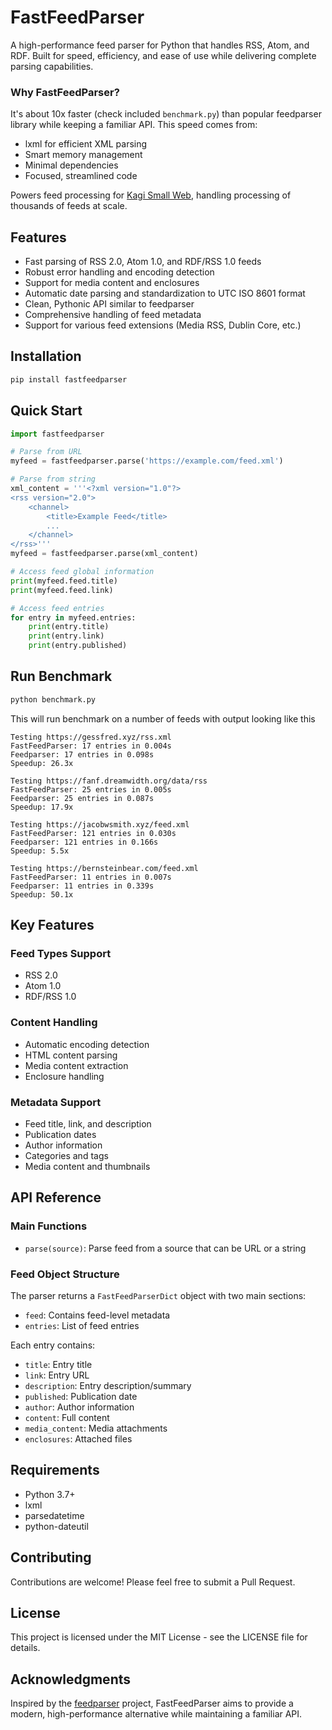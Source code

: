 # FastFeedParser

A high-performance feed parser for Python that handles RSS, Atom, and RDF. Built for speed, efficiency, and ease of use while delivering complete parsing capabilities.

### Why FastFeedParser?

It's about 10x faster (check included `benchmark.py`) than popular feedparser
library while keeping a familiar API. This speed comes from:

- lxml for efficient XML parsing
- Smart memory management  
- Minimal dependencies
- Focused, streamlined code

Powers feed processing for [Kagi Small Web](https://github.com/kagisearch/smallweb), handling processing of thousands of feeds at scale.


## Features

- Fast parsing of RSS 2.0, Atom 1.0, and RDF/RSS 1.0 feeds
- Robust error handling and encoding detection
- Support for media content and enclosures
- Automatic date parsing and standardization to UTC ISO 8601 format
- Clean, Pythonic API similar to feedparser
- Comprehensive handling of feed metadata
- Support for various feed extensions (Media RSS, Dublin Core, etc.)


## Installation

```bash
pip install fastfeedparser
```

## Quick Start

```python
import fastfeedparser

# Parse from URL
myfeed = fastfeedparser.parse('https://example.com/feed.xml')

# Parse from string
xml_content = '''<?xml version="1.0"?>
<rss version="2.0">
    <channel>
        <title>Example Feed</title>
        ...
    </channel>
</rss>'''
myfeed = fastfeedparser.parse(xml_content)

# Access feed global information
print(myfeed.feed.title)
print(myfeed.feed.link)

# Access feed entries
for entry in myfeed.entries:
    print(entry.title)
    print(entry.link)
    print(entry.published)
```

## Run Benchmark

```bash
python benchmark.py
```

This will run benchmark on a number of feeds with output looking like this

```
Testing https://gessfred.xyz/rss.xml
FastFeedParser: 17 entries in 0.004s
Feedparser: 17 entries in 0.098s
Speedup: 26.3x

Testing https://fanf.dreamwidth.org/data/rss
FastFeedParser: 25 entries in 0.005s
Feedparser: 25 entries in 0.087s
Speedup: 17.9x

Testing https://jacobwsmith.xyz/feed.xml
FastFeedParser: 121 entries in 0.030s
Feedparser: 121 entries in 0.166s
Speedup: 5.5x

Testing https://bernsteinbear.com/feed.xml
FastFeedParser: 11 entries in 0.007s
Feedparser: 11 entries in 0.339s
Speedup: 50.1x
```


## Key Features

### Feed Types Support
- RSS 2.0
- Atom 1.0
- RDF/RSS 1.0

### Content Handling
- Automatic encoding detection
- HTML content parsing
- Media content extraction
- Enclosure handling

### Metadata Support
- Feed title, link, and description
- Publication dates
- Author information
- Categories and tags
- Media content and thumbnails

## API Reference

### Main Functions

- `parse(source)`: Parse feed from a source that can be URL or a string


### Feed Object Structure

The parser returns a `FastFeedParserDict` object with two main sections:

- `feed`: Contains feed-level metadata
- `entries`: List of feed entries

Each entry contains:
- `title`: Entry title
- `link`: Entry URL
- `description`: Entry description/summary
- `published`: Publication date
- `author`: Author information
- `content`: Full content
- `media_content`: Media attachments
- `enclosures`: Attached files

## Requirements

- Python 3.7+
- lxml
- parsedatetime
- python-dateutil

## Contributing

Contributions are welcome! Please feel free to submit a Pull Request.

## License

This project is licensed under the MIT License - see the LICENSE file for details.

## Acknowledgments

Inspired by the [feedparser](https://github.com/kurtmckee/feedparser) project, FastFeedParser aims to provide a modern, high-performance alternative while maintaining a familiar API.
